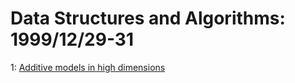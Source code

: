 # Data Structures and Algorithms: 1999/12/29-31  
1: [Additive models in high dimensions](https://doi.org/10.48550/arXiv.cs/9912020)  